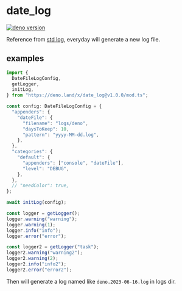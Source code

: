# date_log

[![deno version](https://img.shields.io/badge/deno-^1.34.2-blue?logo=deno)](https://github.com/denoland/deno)

Reference from [std log](https://deno.land/std@0.191.0/log), everyday will
generate a new log file.

## examples

```ts
import {
  DateFileLogConfig,
  getLogger,
  initLog,
} from "https://deno.land/x/date_log@v1.0.0/mod.ts";

const config: DateFileLogConfig = {
  "appenders": {
    "dateFile": {
      "filename": "logs/deno",
      "daysToKeep": 10,
      "pattern": "yyyy-MM-dd.log",
    },
  },
  "categories": {
    "default": {
      "appenders": ["console", "dateFile"],
      "level": "DEBUG",
    },
  },
  // "needColor": true, 
};

await initLog(config);

const logger = getLogger();
logger.warning("warning");
logger.warning(1);
logger.info("info");
logger.error("error");

const logger2 = getLogger("task");
logger2.warning("warning2");
logger2.warning(2);
logger2.info("info2");
logger2.error("error2");
```

Then will generate a log named like `deno.2023-06-16.log` in logs dir.
